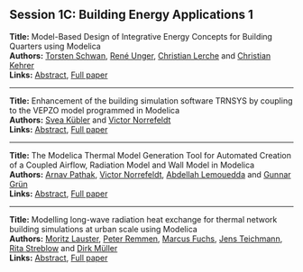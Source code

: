 <h2>Session 1C: Building Energy Applications 1</h2>
<p>
<b>Title:</b> Model-Based Design of Integrative Energy Concepts for Building Quarters using Modelica<br />
<b>Authors:</b> <a href="../authors/author_284.html">Torsten Schwan</a>, <a href="../authors/author_316.html">René Unger</a>, <a href="../authors/author_193.html">Christian Lerche</a> and <a href="../authors/author_159.html">Christian Kehrer</a><br />
<b>Links:</b> <a href="../abstracts/abstract_11.pdf">Abstract</a>, <a href="../submissions/ECP1409697_SchwanUngerLercheKehrer.pdf">Full paper</a>
</p>
<hr />
<p>
<b>Title:</b> Enhancement of the building simulation software TRNSYS by coupling to the VEPZO model programmed in Modelica<br />
<b>Authors:</b> <a href="../authors/author_175.html">Svea Kübler</a> and <a href="../authors/author_224.html">Victor Norrefeldt</a><br />
<b>Links:</b> <a href="../abstracts/abstract_12.pdf">Abstract</a>, <a href="../submissions/ECP14096107_KublerNorrefeldt.pdf">Full paper</a>
</p>
<hr />
<p>
<b>Title:</b> The Modelica Thermal Model Generation Tool for Automated Creation of a Coupled Airflow, Radiation Model and Wall Model in Modelica<br />
<b>Authors:</b> <a href="../authors/author_240.html">Arnav Pathak</a>, <a href="../authors/author_224.html">Victor Norrefeldt</a>, <a href="../authors/author_192.html">Abdellah Lemouedda</a> and <a href="../authors/author_120.html">Gunnar Grün</a><br />
<b>Links:</b> <a href="../abstracts/abstract_13.pdf">Abstract</a>, <a href="../submissions/ECP14096115_PathakNorrefeldtLemoueddaGrun.pdf">Full paper</a>
</p>
<hr />
<p>
<b>Title:</b> Modelling long-wave radiation heat exchange for thermal network building simulations at urban scale using Modelica<br />
<b>Authors:</b> <a href="../authors/author_189.html">Moritz Lauster</a>, <a href="../authors/author_255.html">Peter Remmen</a>, <a href="../authors/author_99.html">Marcus Fuchs</a>, <a href="../authors/author_303.html">Jens Teichmann</a>, <a href="../authors/author_294.html">Rita Streblow</a> and <a href="../authors/author_217.html">Dirk Müller</a><br />
<b>Links:</b> <a href="../abstracts/abstract_14.pdf">Abstract</a>, <a href="../submissions/ECP14096125_LausterRemmenFuchsTeichmannStreblowMuller.pdf">Full paper</a>
</p>